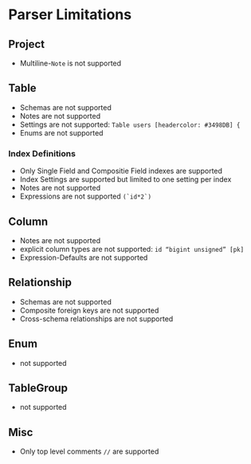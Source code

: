 # Parser Limitations

## Project
- Multiline-`Note` is not supported

## Table
- Schemas are not supported
- Notes are not supported 
- Settings are not supported: `Table users [headercolor: #3498DB] {`
- Enums are not supported
### Index Definitions
- Only Single Field and Compositie Field indexes are supported
- Index Settings are supported but limited to one setting per index
- Notes are not supported
- Expressions are not supported ```(`id*2`)```


## Column
- Notes are not supported 
- explicit column types are not supported: `id “bigint unsigned” [pk]`
- Expression-Defaults are not supported 

## Relationship
- Schemas are not supported
- Composite foreign keys are not supported
- Cross-schema relationships are not supported

## Enum
- not supported

## TableGroup
- not supported

## Misc
- Only top level comments `//` are supported
